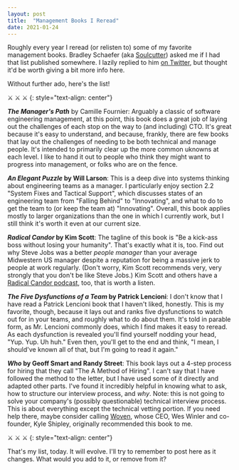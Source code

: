 ```yaml
---
layout: post
title:  "Management Books I Reread"
date: 2021-01-24
---
```


Roughly every year I reread (or relisten to) some of my favorite management books. Bradley Schaefer (aka [Soulcutter](https://twitter.com/soulcutter)) asked me if I had that list published somewhere. I lazily replied to him [on Twitter](https://twitter.com/mileszs/status/1297875914731196416), but thought it'd be worth giving a bit more info here.

Without further ado, here's the list!

⚔ ⚔ ⚔
{: style="text-align: center"}

**_The Manager's Path_** by Camille Fournier: Arguably a classic of software engineering management, at this point, this book does a great job of laying out the challenges of each stop on the way to (and including) CTO. It's great because it's easy to understand, and because, frankly, there are few books that lay out the challenges of needing to be both technical and manage people. It's intended to primarily clear up the more common uknowns at each level. I like to hand it out to people who think they might want to progress into management, or folks who are on the fence.

**_An Elegant Puzzle_ by Will Larson**: This is a deep dive into systems thinking about engineering teams as a manager. I particularly enjoy section 2.2 "System Fixes and Tactical Support", which discusses states of an engineering team from "Falling Behind" to "Innovating", and what to do to get the team to (or keep the team at) "Innovating". Overall, this book applies mostly to larger organizations than the one in which I currently work, but I still think it's worth it even at our current size.

**_Radical Candor_ by Kim Scott**: The tagline of this book is "Be a kick-ass boss without losing your humanity". That's exactly what it is, too. Find out why Steve Jobs was a better _people manager_ than your average Midwestern US manager despite a reputation for being a massive jerk to people at work regularly. (Don't worry, Kim Scott recommends very, very strongly that you don't be like Steve Jobs.) Kim Scott and others have a [Radical Candor podcast](https://www.radicalcandor.com/candor-podcast/), too, that is worth a listen.

**_The Five Dysfunctions of a Team_ by Patrick Lencioni**: I don't know that I have read a Patrick Lencioni book that I haven't liked, honestly. This is my favorite, though, because it lays out and ranks five dysfunctions to watch out for in your teams, and roughly what to do about them. It's told in parable form, as Mr. Lencioni commonly does, which I find makes it easy to reread. As each dysfunction is revealed you'll find yourself nodding your head, "Yup. Yup. Uh huh." Even then, you'll get to the end and think, "I mean, I should've known all of that, but I'm going to read it again."

**_Who_ by Geoff Smart and Randy Street**: This book lays out a 4-step process for hiring that they call "The A Method of Hiring". I can't say that I have followed the method to the letter, but I have used some of it directly and adapted other parts. I've found it incredibly helpful in knowing what to ask, how to structure our interview process, and _why_. Note: this is not going to solve your company's (possibly questionable) technical interview process. This is about everything except the technical vetting portion. If you need help there, maybe consider calling [Woven](https://www.woventeams.com/), whose CEO, Wes Winler and co-founder, Kyle Shipley, originally recommended this book to me.

⚔ ⚔ ⚔
{: style="text-align: center"}

That's my list, today. It will evolve. I'll try to remember to post here as it changes. What would you add to it, or remove from it?

